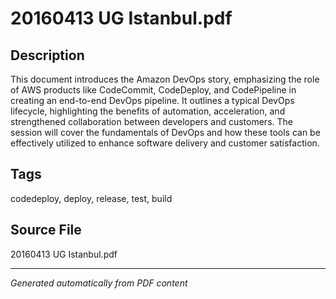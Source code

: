 # 20160413 UG Istanbul.pdf

## Description
This document introduces the Amazon DevOps story, emphasizing the role of AWS products like CodeCommit, CodeDeploy, and CodePipeline in creating an end-to-end DevOps pipeline. It outlines a typical DevOps lifecycle, highlighting the benefits of automation, acceleration, and strengthened collaboration between developers and customers. The session will cover the fundamentals of DevOps and how these tools can be effectively utilized to enhance software delivery and customer satisfaction.
## Tags
codedeploy, deploy, release, test, build

## Source File
20160413 UG Istanbul.pdf

---
*Generated automatically from PDF content*
